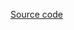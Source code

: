[Source code](https://github.com/uber/react-vis/blob/master/examples/streamgraph/streamgraph-example.js)
